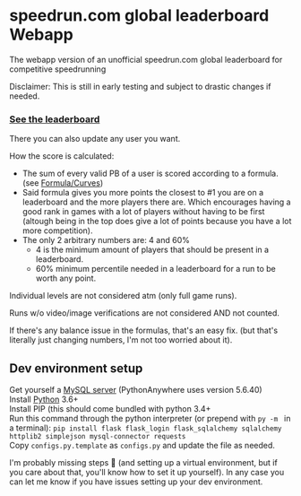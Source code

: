 # speedrun.com global leaderboard Webapp
The webapp version of an unofficial speedrun.com global leaderboard for competitive speedrunning

Disclaimer: This is still in early testing and subject to drastic changes if needed.


### **[See the leaderboard](https://avasam.pythonanywhere.com/)**
There you can also update any user you want.

How the score is calculated:
- The sum of every valid PB of a user is scored according to a formula. (see [Formula/Curves](https://docs.google.com/spreadsheets/d/1Wv63zu3YY7vAJAzWgZwL4rHE9esxxN0B8DztJgNyjiQ#gid=156937478))
- Said formula gives you more points the closest to #1 you are on a leaderboard and the more players there are. Which encourages having a good rank in games with a lot of players without having to be first (altough being in the top does give a lot of points because you have a lot more competition).
- The only 2 arbitrary numbers are: 4 and 60%
    - 4 is the minimum amount of players that should be present in a leaderboard.
    - 60% minimum percentile needed in a leaderboard for a run to be worth any point.

Individual levels are not considered atm (only full game runs).

Runs w/o video/image verifications are not considered AND not counted.

If there's any balance issue in the formulas, that's an easy fix. (but that's literally just changing numbers, I'm not too worried about it).


## Dev environment setup
Get yourself a [MySQL server](https://dev.mysql.com/downloads/mysql/) (PythonAnywhere uses version 5.6.40)  
Install [Python](https://www.python.org/downloads/) 3.6+  
Install PIP (this should come bundled with python 3.4+  
Run this command through the python interpreter (or prepend with `py -m ` in a terminal): `pip install flask flask_login flask_sqlalchemy sqlalchemy httplib2 simplejson mysql-connector requests`  
Copy `configs.py.template` as `configs.py` and update the file as needed.

I'm probably missing steps 🤷 (and setting up a virtual environment, but if you care about that, you'll know how to set it up yourself). In any case you can let me know if you have issues setting up your dev environment.
